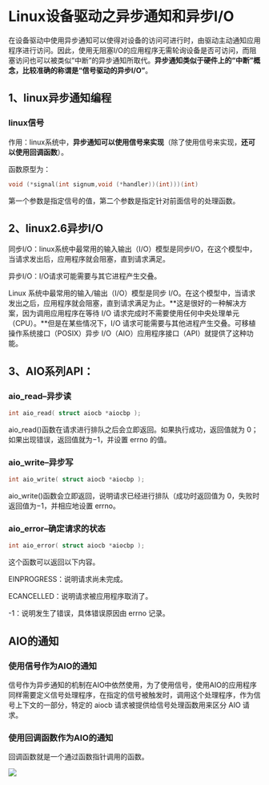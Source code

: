 # Linux设备驱动之异步通知和异步I/O

在设备驱动中使用异步通知可以使得对设备的访问可进行时，由驱动主动通知应用程序进行访问。因此，使用无阻塞I/O的应用程序无需轮询设备是否可访问，而阻塞访问也可以被类似“中断”的异步通知所取代。**异步通知类似于硬件上的“中断”概念，比较准确的称谓是“信号驱动的异步I/O”**。

## 1、linux异步通知编程

### linux信号

作用：linux系统中，**异步通知可以使用信号来实现**（除了使用信号来实现，**还可以使用回调函数**）。

函数原型为：

```c
void (*signal(int signum,void (*handler))(int)))(int)
```

第一个参数是指定信号的值，第二个参数是指定针对前面信号的处理函数。

## 2、linux2.6异步I/O

同步I/O：linux系统中最常用的输入输出（I/O）模型是同步I/O，在这个模型中，当请求发出后，应用程序就会阻塞，直到请求满足。

异步I/O：I/O请求可能需要与其它进程产生交叠。

Linux 系统中最常用的输入/输出（I/O）模型是同步 I/O。在这个模型中，当请求发出之后，应用程序就会阻塞，直到请求满足为止。**这是很好的一种解决方案，因为调用应用程序在等待 I/O 请求完成时不需要使用任何中央处理单元（CPU）。**但是在某些情况下，I/O 请求可能需要与其他进程产生交叠。可移植操作系统接口（POSIX）异步 I/O（AIO）应用程序接口（API）就提供了这种功能。

## 3、AIO系列API：

### aio_read–异步读

```c
int aio_read( struct aiocb *aiocbp );
```

aio_read()函数在请求进行排队之后会立即返回。如果执行成功，返回值就为 0；如果出现错误，返回值就为−1，并设置 errno 的值。

### aio_write–异步写

```c
int aio_write( struct aiocb *aiocbp );
```

aio_write()函数会立即返回，说明请求已经进行排队（成功时返回值为 0，失败时返回值为−1，并相应地设置 errno。

### aio_error–确定请求的状态

```c
int aio_error( struct aiocb *aiocbp );
```

这个函数可以返回以下内容。

EINPROGRESS：说明请求尚未完成。

ECANCELLED：说明请求被应用程序取消了。

-1：说明发生了错误，具体错误原因由 errno 记录。

## AIO的通知

### 使用信号作为AIO的通知

信号作为异步通知的机制在AIO中依然使用，为了使用信号，使用AIO的应用程序同样需要定义信号处理程序，在指定的信号被触发时，调用这个处理程序，作为信号上下文的一部分，特定的 aiocb 请求被提供给信号处理函数用来区分 AIO 请求。 

### 使用回调函数作为AIO的通知

回调函数就是一个通过函数指针调用的函数。

![](http://oklbfi1yj.bkt.clouddn.com/Linux%E8%AE%BE%E5%A4%87%E9%A9%B1%E5%8A%A8%E4%B9%8B%E5%BC%82%E6%AD%A5%E9%80%9A%E7%9F%A5%E5%92%8C%E5%BC%82%E6%AD%A5I/O/1.png)







































